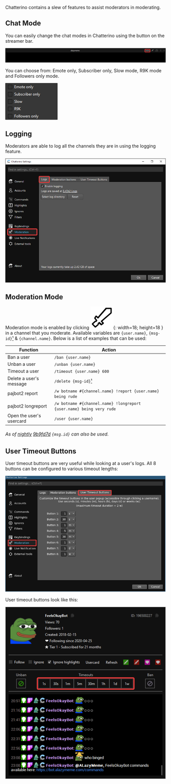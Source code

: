 Chatterino contains a slew of features to assist moderators in moderating.

## Chat Mode
You can easily change the chat modes in Chatterino using the button on the streamer bar.

![ChatModesOption](./images/moderation/chatModesOption.png)

You can choose from: Emote only, Subscriber only, Slow mode, R9K mode and Followers only mode.

![ChatModes](./images/moderation/chatModes.png)

## Logging
Moderators are able to log all the channels they are in using the logging feature.

![Logging](./images/moderation/logging.png)

## Moderation Mode
Moderation mode is enabled by clicking ![ModModeDisabled](./images/moderation/modModeDisabled.png){: width=18; height=18 } in a channel that you moderate. Available variables are `{user.name}`, `{msg-id}`[¹](#note-1) & `{channel.name}`. Below is a list of examples that can be used:

| Function | Action |
| - | - |
| Ban a user | `/ban {user.name}` |
| Unban a user | `/unban {user.name}` |
| Timeout a user | `/timeout {user.name} 600` |
| Delete a user's message | `/delete {msg-id}`[¹](#note-1) |
| pajbot2 report | `/w botname #{channel.name} !report {user.name} being rude` |
| pajbot2 longreport | `/w botname #{channel.name} !longreport {user.name} being very rude` |
| Open the user's usercard | `/user {user.name}` |
###### As of [nightly][nightly] [9b9fd7d][com1] `{msg.id}` can also be used. <a name="note-1"></a>

## User Timeout Buttons
User timeout buttons are very useful while looking at a user's logs. All 8 buttons can be configured to various timeout lengths:

![UserTimeoutButtonsConfig](./images/moderation/userTimeoutButtonsConfig.png)

User timeout buttons look like this:

![UserTimeoutButtons](./images/moderation/userTimeoutButtons.png)

[nightly]: ../Help/#what-is-nightly-and-how-to-use-install-it
[com1]: https://github.com/Chatterino/chatterino2/commit/9b9fd7d403a0b3bd047ba7134de158c4e2fecbc7
